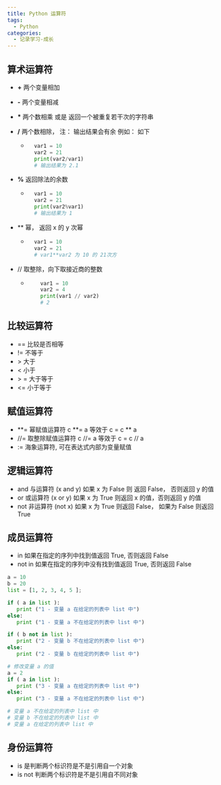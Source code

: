```yaml
---
title: Python 运算符
tags:
  - Python
categories:
  - 记录学习-成长
---
```


## 算术运算符

- **+** 两个变量相加
- **-** 两个变量相减
- **\*** 两个数相乘 或是 返回一个被重复若干次的字符串
- **/** 两个数相除， 注： 输出结果会有余 例如： 如下
  - ```py
      var1 = 10
      var2 = 21
      print(var2/var1)
      # 输出结果为 2.1
    ```
- **%** 返回除法的余数
  - ```py
      var1 = 10
      var2 = 21
      print(var2%var1)
      # 输出结果为 1
    ```
- \*\* 幂， 返回 x 的 y 次幂

  - ```py
      var1 = 10
      var2 = 21
      # var1**var2 为 10 的 21次方
    ```

- // 取整除，向下取接近商的整数

  - ```py
        var1 = 10
        var2 = 4
        print(var1 // var2)
        # 2
    ```

## 比较运算符

- == 比较是否相等
- != 不等于
- \> 大于
- < 小于
- \> = 大于等于
- <= 小于等于

## 赋值运算符

- **= 幂赋值运算符 c **= a 等效于 c = c \*\* a
- //= 取整除赋值运算符 c //= a 等效于 c = c // a
- := 海象运算符, 可在表达式内部为变量赋值

## 逻辑运算符

- and 与运算符 (x and y) 如果 x 为 False 则 返回 False， 否则返回 y 的值
- or 或运算符 (x or y) 如果 x 为 True 则返回 x 的值，否则返回 y 的值
- not 非运算符 (not x) 如果 x 为 True 则返回 False， 如果为 False 则返回 True

## 成员运算符

- in 如果在指定的序列中找到值返回 True, 否则返回 False
- not in 如果在指定的序列中没有找到值返回 True, 否则返回 False

```py
a = 10
b = 20
list = [1, 2, 3, 4, 5 ];

if ( a in list ):
   print ("1 - 变量 a 在给定的列表中 list 中")
else:
   print ("1 - 变量 a 不在给定的列表中 list 中")

if ( b not in list ):
   print ("2 - 变量 b 不在给定的列表中 list 中")
else:
   print ("2 - 变量 b 在给定的列表中 list 中")

# 修改变量 a 的值
a = 2
if ( a in list ):
   print ("3 - 变量 a 在给定的列表中 list 中")
else:
   print ("3 - 变量 a 不在给定的列表中 list 中")

# 变量 a 不在给定的列表中 list 中
# 变量 b 不在给定的列表中 list 中
# 变量 a 在给定的列表中 list 中
```

## 身份运算符

- is 是判断两个标识符是不是引用自一个对象
- is not 判断两个标识符是不是引用自不同对象
